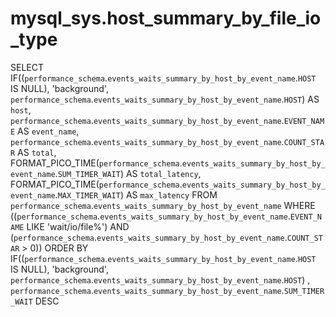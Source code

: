 # mysql_sys.host_summary_by_file_io_type

SELECT 
    IF((`performance_schema`.`events_waits_summary_by_host_by_event_name`.`HOST` IS NULL),
        'background',
        `performance_schema`.`events_waits_summary_by_host_by_event_name`.`HOST`) AS `host`,
    `performance_schema`.`events_waits_summary_by_host_by_event_name`.`EVENT_NAME` AS `event_name`,
    `performance_schema`.`events_waits_summary_by_host_by_event_name`.`COUNT_STAR` AS `total`,
    FORMAT_PICO_TIME(`performance_schema`.`events_waits_summary_by_host_by_event_name`.`SUM_TIMER_WAIT`) AS `total_latency`,
    FORMAT_PICO_TIME(`performance_schema`.`events_waits_summary_by_host_by_event_name`.`MAX_TIMER_WAIT`) AS `max_latency`
FROM
    `performance_schema`.`events_waits_summary_by_host_by_event_name`
WHERE
    ((`performance_schema`.`events_waits_summary_by_host_by_event_name`.`EVENT_NAME` LIKE 'wait/io/file%')
        AND (`performance_schema`.`events_waits_summary_by_host_by_event_name`.`COUNT_STAR` > 0))
ORDER BY IF((`performance_schema`.`events_waits_summary_by_host_by_event_name`.`HOST` IS NULL),
    'background',
    `performance_schema`.`events_waits_summary_by_host_by_event_name`.`HOST`) , `performance_schema`.`events_waits_summary_by_host_by_event_name`.`SUM_TIMER_WAIT` DESC
